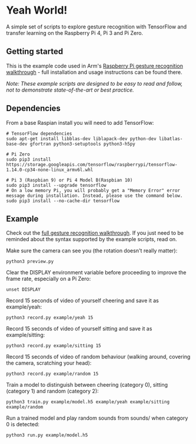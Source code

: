 # Yeah World!
A simple set of scripts to explore gesture recognition with TensorFlow and transfer learning on the Raspberry Pi 4, Pi 3 and Pi Zero.

## Getting started

This is the example code used in Arm's [Raspberry Pi gesture recognition walkthrough](https://developer.arm.com/technologies/machine-learning-on-arm/developer-material/how-to-guides/teach-your-raspberry-pi-yeah-world) - full installation and usage instructions can be found there.

*Note: These example scripts are designed to be easy to read and follow, not to demonstrate state-of-the-art or best practice.*

## Dependencies

From a base Raspian install you will need to add TensorFlow:

    # TensorFlow dependencies
    sudo apt-get install libblas-dev liblapack-dev python-dev libatlas-base-dev gfortran python3-setuptools python3-h5py 
    
    # Pi Zero 
    sudo pip3 install https://storage.googleapis.com/tensorflow/raspberrypi/tensorflow-1.14.0-cp34-none-linux_armv6l.whl
    
    # Pi 3 (Raspbian 9) or Pi 4 Model B(Raspbian 10)
    sudo pip3 install --upgrade tensorflow
    # On a low memory Pi, you will probably get a "Memory Error" error message during installation. Instead, please use the command below.
    sudo pip3 install --no-cache-dir tensorflow
    
## Example

Check out the [full gesture recognition walkthrough](https://developer.arm.com/technologies/machine-learning-on-arm/developer-material/how-to-guides/teach-your-raspberry-pi-yeah-world). If you just need to be reminded about the syntax supported by the example scripts, read on.

Make sure the camera can see you (the rotation doesn't really matter):

    python3 preview.py

Clear the DISPLAY environment variable before proceeding to improve the frame rate, especially on a Pi Zero:

    unset DISPLAY

Record 15 seconds of video of yourself cheering and save it as example/yeah:
    
    python3 record.py example/yeah 15
    
Record 15 seconds of video of yourself sitting and save it as example/sitting:
    
    python3 record.py example/sitting 15
    
Record 15 seconds of video of random behaviour (walking around, covering the camera, scratching your head):
    
    python3 record.py example/random 15
    
Train a model to distinguish between cheering (category 0), sitting (category 1) and random (category 2):

    python3 train.py example/model.h5 example/yeah example/sitting example/random
	
Run a trained model and play random sounds from sounds/ when category 0 is detected:

    python3 run.py example/model.h5
